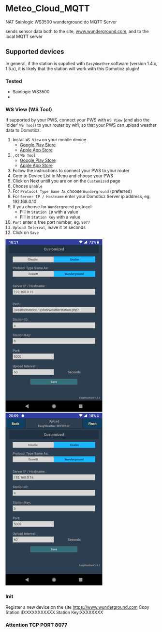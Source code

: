 # Meteo_Cloud_MQTT
NAT Sainlogic WS3500 wunderground do MQTT Server

sends sensor data both to the site, www.wunderground.com, and to the local MQTT server


## Supported devices
In general, if the station is supplied with `EasyWeather` software (version 1.4.x, 1.5.x), it is likely that the station will work with this Domoticz plugin!

### Tested

* Sainlogic WS3500
* 


### WS View (WS Tool)
If supported by your PWS, connect your PWS with `WS View` (and also the 'older' `WS Tool`) to your router by wifi, so that your PWS can upload weather data to Domoticz.

1. Install `WS View` on your mobile device
    * [Google Play Store](https://play.google.com/store/apps/details?id=com.ost.wsview)
    * [Apple App Store](https://apps.apple.com/us/app/ws-view/id1362944193)
1. , or `WS Tool`
    * [Google Play Store](https://play.google.com/store/apps/details?id=com.dtston.wstool)
    * [Apple App Store](https://apps.apple.com/nl/app/ws-tool/id1125344077)
1. Follow the instructions to connect your PWS to your router
1. Goto to Device List in Menu and choose your PWS
1. Click on Next untill you are on on the `Customized` page
1. Choose `Enable`
1. For `Protocol Type Same As` choose `Wunderground` (preferred)
1. For `Server IP / Hostname` enter your Domoticz Server ip address, eg. 192.168.0.10
1. If you choose for `Wunderground` protocol:
    * Fill in `Station ID` with a value
    * Fill in `Station Key` with a value
1. `Port` enter a free port number, eg. `8077`
1. `Upload Interval`, leave it `16` seconds
1. Click on `Save`


![Screenshot](https://github.com/Xorfor/Domoticz-PWS-Plugin/blob/master/images/screendump3.png)  ![Screenshot](https://github.com/Xorfor/Domoticz-PWS-Plugin/blob/master/images/screendump2.png)



### Init
Register a new device on the site https://www.wunderground.com
Copy
Station ID:XXXXXXXXXX
Station Key:XXXXXXXX
### Attention TCP PORT 8077
